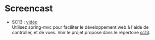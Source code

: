 # Screencast

* SC13 : [vidéo](https://youtu.be/1xAKw6tCYBc)  
Utilisez spring-mvc pour faciliter le développement web à l'aide de controller, et de vues.
Voir le projet proposé dans le répertoire [sc13](sc13).
